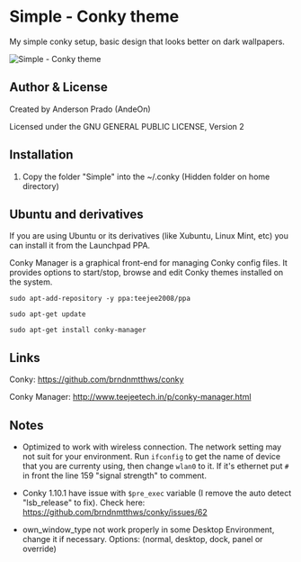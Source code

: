 Simple - Conky theme
=================================

My simple conky setup, basic design that looks better on dark wallpapers.

![Simple - Conky theme](https://github.com/andeon/conky-simple/blob/master/Simple/Simple.jpg)



Author & License
-----------------
Created by Anderson Prado (AndeOn)

Licensed under the GNU GENERAL PUBLIC LICENSE, Version 2

Installation
------------
1. Copy the folder "Simple" into the ~/.conky (Hidden folder on home directory)

Ubuntu and derivatives
-----
If you are using Ubuntu or its derivatives (like Xubuntu, Linux Mint, etc) you can install it from the Launchpad PPA.

Conky Manager is a graphical front-end for managing Conky config files. It provides options to start/stop, browse and edit Conky themes installed on the system. 

`sudo apt-add-repository -y ppa:teejee2008/ppa`

`sudo apt-get update`

`sudo apt-get install conky-manager`

Links
-----

Conky: https://github.com/brndnmtthws/conky

Conky Manager: http://www.teejeetech.in/p/conky-manager.html

Notes
-----
- Optimized to work with wireless connection. The network setting may not suit for your environment. Run `ifconfig` to get the name of device that you are currenty using, then change `wlan0` to it. If it's ethernet put `#` in front the line 159 "signal strength" to comment.

- Conky 1.10.1 have issue with `$pre_exec` variable (I remove  the auto detect "lsb_release" to fix). Check here: https://github.com/brndnmtthws/conky/issues/62 

- own_window_type not work properly in some Desktop Environment, change it if necessary. Options:  (normal, desktop, dock, panel or override)

